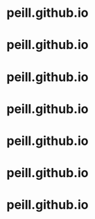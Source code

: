 # peill.github.io
# peill.github.io
# peill.github.io
# peill.github.io
# peill.github.io
# peill.github.io
# peill.github.io
